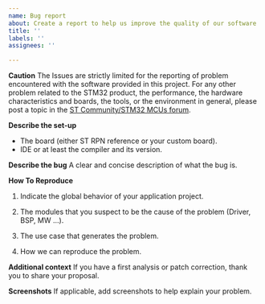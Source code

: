 ```yaml
---
name: Bug report
about: Create a report to help us improve the quality of our software
title: ''
labels: ''
assignees: ''

---
```


**Caution**
The Issues are strictly limited for the reporting of problem encountered with the software provided in this project.
For any other problem related to the STM32 product, the performance, the hardware characteristics and boards, the tools, or the environment in general, please post a topic in the [ST Community/STM32 MCUs forum](https://community.st.com/s/group/0F90X000000AXsASAW/stm32-mcus).

**Describe the set-up**
 * The board (either ST RPN reference or your custom board).
 * IDE or at least the compiler and its version.

**Describe the bug**
A clear and concise description of what the bug is.

**How To Reproduce**
1. Indicate the global behavior of your application project.

2. The modules that you suspect to be the cause of the problem (Driver, BSP, MW ...).

3. The use case that generates the problem.

4. How we can reproduce the problem.


**Additional context**
If you have a first analysis or patch correction, thank you to share your proposal.

**Screenshots**
If applicable, add screenshots to help explain your problem.
